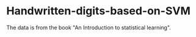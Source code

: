 # Handwritten-digits-based-on-SVM
The data is from the book "An Introduction to statistical learning".
